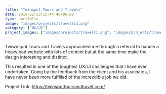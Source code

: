 ```yaml
---
title: "Twinspot Tours and Travels"
date: 2019-12-23T15:44:46+06:00
type: portfolio
image: "images/projects/travells1.png"
category: ["UX/UI"]
project_images: ["images/projects/travell1.png", "images/projects/travell2.png", "images/projects/travell3.png", "images/projects/travell4.png", "images/projects/travell5.png"]
---
```


Twiwnspot Tours and Travels approached me through a referral to handle a heavyload website with lots of content but at the same time make the design interesting and distinct. 

This resulted in one of the toughest UX/UI challenges that I have ever undertaken. Going by the feedback from the client and his associates, I have never been more fulfiiled of the increedible job we did. 


Project Link: https://twinspottoursandtravel.com/
